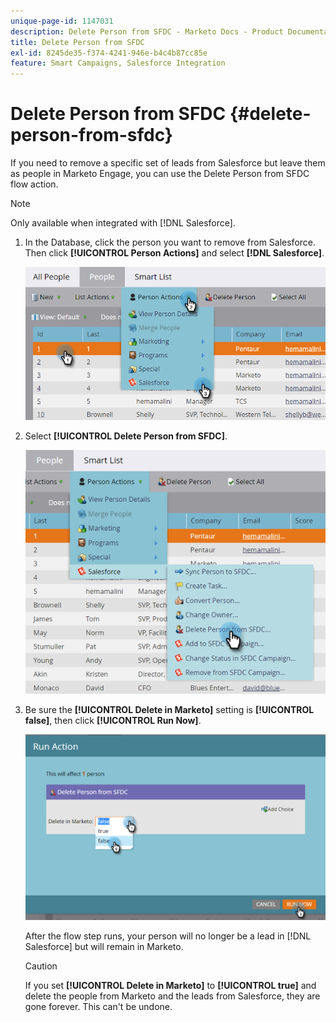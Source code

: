 ```yaml
---
unique-page-id: 1147031
description: Delete Person from SFDC - Marketo Docs - Product Documentation
title: Delete Person from SFDC
exl-id: 8245de35-f374-4241-946e-b4c4b87cc85e
feature: Smart Campaigns, Salesforce Integration
---
```

# Delete Person from SFDC {#delete-person-from-sfdc}

If you need to remove a specific set of leads from Salesforce but leave them as people in Marketo Engage, you can use the Delete Person from SFDC flow action.

>[!NOTE]
>
>Only available when integrated with [!DNL Salesforce].

1. In the Database, click the person you want to remove from Salesforce. Then click **[!UICONTROL Person Actions]** and select **[!DNL Salesforce]**.

   ![](assets/delete-person-from-sfdc-1.png)

1. Select **[!UICONTROL Delete Person from SFDC]**.

   ![](assets/delete-person-from-sfdc-2.png)

1. Be sure the **[!UICONTROL Delete in Marketo]** setting is **[!UICONTROL false]**, then click **[!UICONTROL Run Now]**.

   ![](assets/delete-person-from-sfdc-3.png)

   After the flow step runs, your person will no longer be a lead in [!DNL Salesforce] but will remain in Marketo.

   >[!CAUTION]
   >
   >If you set **[!UICONTROL Delete in Marketo]** to **[!UICONTROL true]** and delete the people from Marketo and the leads from Salesforce, they are gone forever. This can't be undone.
